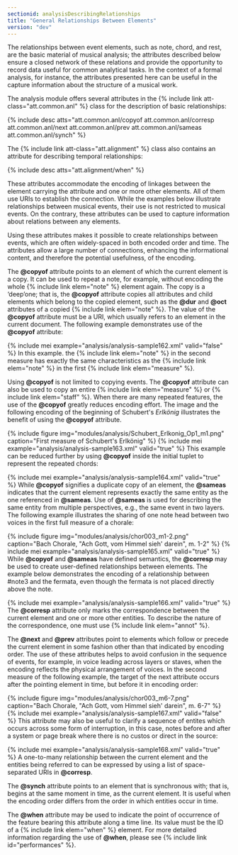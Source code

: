 ```yaml
---
sectionid: analysisDescribingRelationships
title: "General Relationships Between Elements"
version: "dev"
---
```


The relationships between event elements, such as note, chord, and rest, are the basic
material of musical analysis; the attributes described below ensure a closed network
of these
relations and provide the opportunity to record data useful for common analytical
tasks. In
the context of a formal analysis, for instance, the attributes presented here can
be useful in
the capture information about the structure of a musical work.

The analysis module offers several attributes in the {% include link att-class="att.common.anl" %} class for the description of basic relationships:



{% include desc atts="att.common.anl/copyof att.common.anl/corresp att.common.anl/next att.common.anl/prev
att.common.anl/sameas att.common.anl/synch" %}




The {% include link att-class="att.alignment" %} class also contains an attribute for describing
temporal relationships:



{% include desc atts="att.alignment/when" %}




These attributes accommodate the encoding of linkages between the element carrying
the
attribute and one or more other elements. All of them use URIs to establish the connection.
While the examples below illustrate relationships between musical events, their use
is not
restricted to musical events. On the contrary, these attributes can be used to capture
information about relations between any elements.

Using these attributes makes it possible to create relationships between events, which
are
often widely-spaced in both encoded order and time. The attributes allow a large number
of
connections, enhancing the informational content, and therefore the potential usefulness,
of
the encoding.

The **@copyof** attribute points to an element of which the current element is a copy.
It can be used to repeat a note, for example, without encoding the whole {% include link elem="note" %} element again. The copy is a ‘deep’one; that is, the
**@copyof** attribute copies all attributes and child elements which belong to the
copied element, such as the **@dur** and **@oct** attributes of a copied {% include link elem="note" %}. The value of the **@copyof** attribute must be a URI, which
usually refers to an element in the current document. The following example demonstrates
use
of the **@copyof** attribute:

{% include mei example="analysis/analysis-sample162.xml" valid="false" %}
In this example. the {% include link elem="note" %} in the second measure has exactly the same
characteristics as the {% include link elem="note" %} in the first {% include link elem="measure" %}.

Using **@copyof** is not limited to copying events. The **@copyof** attribute can
also be used to copy an entire {% include link elem="measure" %} or {% include link elem="staff" %}.
When there are many repeated features, the use of the **@copyof** greatly reduces
encoding effort. The image and the following encoding of the beginning of Schubert's
*Erlkönig* illustrates the benefit of using the **@copyof**
attribute.


{% include figure img="modules/analysis/Schubert_Erlkonig_Op1_m1.png" caption="First measure of Schubert's Erlkönig" %}
{% include mei example="analysis/analysis-sample163.xml" valid="true" %}
This example can be reduced further by using **@copyof** inside the initial tuplet to
represent the repeated chords:

{% include mei example="analysis/analysis-sample164.xml" valid="true" %}
While **@copyof** signifies a duplicate copy of an element, the **@sameas**
indicates that the current element represents exactly the same entity as the one referenced
in
**@sameas**. Use of **@sameas** is used for describing the same entity from
multiple perspectives, e.g., the same event in two layers. The following example illustrates
the sharing of one note head between two voices in the first full measure of a chorale:


{% include figure img="modules/analysis/chor003_m1-2.png" caption="Bach Chorale, \"Ach Gott, vom Himmel sieh' darein\", m. 1-2" %}
{% include mei example="analysis/analysis-sample165.xml" valid="true" %}
While **@copyof** and **@sameas** have defined semantics, the **@corresp**
may be used to create user-defined relationships between elements. The example below
demonstrates the encoding of a relationship between #note3 and the fermata, even though
the
fermata is not placed directly above the note.

{% include mei example="analysis/analysis-sample166.xml" valid="true" %}
The **@corresp** attribute only marks the correspondence between the current element
and one or more other entities. To describe the nature of the correspondence, one
must use {% include link elem="annot" %}.

The **@next** and **@prev** attributes point to elements which follow or precede
the current element in some fashion other than that indicated by encoding order. The
use of
these attributes helps to avoid confusion in the sequence of events, for example,
in voice
leading across layers or staves, when the encoding reflects the physical arrangement
of
voices. In the second measure of the following example, the target of the next attribute
occurs after the pointing element in time, but before it in encoding order:


{% include figure img="modules/analysis/chor003_m6-7.png" caption="Bach Chorale, \"Ach Gott, vom Himmel sieh' darein\", m. 6-7" %}
{% include mei example="analysis/analysis-sample167.xml" valid="false" %}
This attribute may also be useful to clarify a sequence of entites which occurs across
some
form of interruption, in this case, notes before and after a system or page break
where there
is no custos or direct in the source:

{% include mei example="analysis/analysis-sample168.xml" valid="true" %}
A one-to-many relationship between the current element and the entities being referred
to can
be expressed by using a list of space-separated URIs in **@corresp**.

The **@synch** attribute points to an element that is synchronous with; that is, begins
at the same moment in time, as the current element. It is useful when the encoding
order
differs from the order in which entities occur in time.

The **@when** attribute may be used to indicate the point of occurrence of the feature
bearing this attribute along a time line. Its value must be the ID of a {% include link elem="when" %} element. For more detailed information regarding the use of **@when**,
please see {% include link id="performances" %}.

